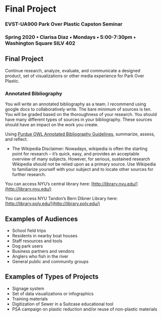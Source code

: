 # Final Project

### EVST-UA900 Park Over Plastic Capston Seminar

### Spring 2020 • Clarisa Diaz • Mondays • 5:00-7:30pm • Washington Square SILV 402

## Final Project

Continue research, analyze, evaluate, and communicate a designed product, set of visualizations or other media experience for Park Over Plastic. 

### Annotated Bibliography

You will write an annotated bibliography as a team. I recommend using google docs to collaboratively write. The bare minimum of sources is ten. You will be graded based on the thoroughness of your research.  You should have many different types of sources in your bibliography.  These sources should have an impact on the work you create.

Using [Purdue OWL Annotated Bibliography Guidelines](https://owl.english.purdue.edu/owl/resource/614/01/), summarize, assess, and reflect.

* The Wikipedia Disclaimer: Nowadays, wikipedia is often the starting point for research – it’s quick, easy, and provides an acceptable overview of many subjects. However, for serious, sustained research Wikipedia should not be relied upon as a primary source. Use Wikipedia to familiarize yourself with your subject and to locate other sources for further research.

You can access NYU’s central library here: [http://library.nyu.edu/](http://library.nyu.edu/)

You can access NYU Tandon’s Bern Dibner Library here: [http://library.poly.edu/](http://library.poly.edu/)

## Examples of Audiences

* School field trips
* Residents in nearby boat houses
* Staff resources and tools
* Dog park users
* Business partners and vendors
* Anglers who fish in the river
* General public and community groups


## Examples of Types of Projects

* Signage system
* Set of data visualizations or infographics
* Training materials
* Digitization of Sewer in a Suitcase educational tool
* PSA campaign on plastic reduction and/or reuse of non-plastic materials
